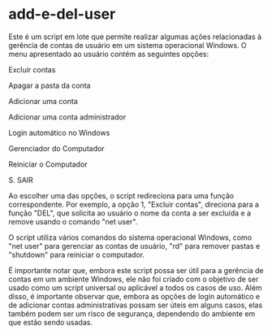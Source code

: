 # add-e-del-user


Este é um script em lote que permite realizar algumas ações relacionadas à gerência de contas de usuário em um sistema operacional Windows. O menu apresentado ao usuário contém as seguintes opções:

Excluir contas

Apagar a pasta da conta

Adicionar uma conta

Adicionar uma conta administrador

Login automático no Windows

Gerenciador do Computador

Reiniciar o Computador

S. SAIR

Ao escolher uma das opções, o script redireciona para uma função correspondente. Por exemplo, a opção 1, "Excluir contas", direciona para a função "DEL", que solicita ao usuário o nome da conta a ser excluída e a remove usando o comando "net user".

O script utiliza vários comandos do sistema operacional Windows, como "net user" para gerenciar as contas de usuário, "rd" para remover pastas e "shutdown" para reiniciar o computador.

É importante notar que, embora este script possa ser útil para a gerência de contas em um ambiente Windows, ele não foi criado com o objetivo de ser usado como um script universal ou aplicável a todos os casos de uso. Além disso, é importante observar que, embora as opções de login automático e de adicionar contas administrativas possam ser úteis em alguns casos, elas também podem ser um risco de segurança, dependendo do ambiente em que estão sendo usadas.
